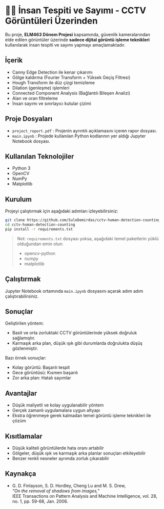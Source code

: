 # 🕵️‍♂️ İnsan Tespiti ve Sayımı - CCTV Görüntüleri Üzerinden

Bu proje, **ELM463 Dönem Projesi** kapsamında, güvenlik kameralarından elde edilen görüntüler üzerinde **sadece dijital görüntü işleme teknikleri** kullanılarak insan tespiti ve sayımı yapmayı amaçlamaktadır.

## İçerik

- Canny Edge Detection ile kenar çıkarımı
- Gölge kaldırma (Fourier Transform + Yüksek Geçiş Filtresi)
- Hough Transform ile düz çizgi temizleme
- Dilation (genleşme) işlemleri
- Connected Component Analysis (Bağlantılı Bileşen Analizi)
- Alan ve oran filtreleme
- İnsan sayımı ve sınırlayıcı kutular çizimi

## Proje Dosyaları

- `project_report.pdf` : Projenin ayrıntılı açıklamasını içeren rapor dosyası.
- `main.ipynb` : Projede kullanılan Python kodlarının yer aldığı Jupyter Notebook dosyası.

## Kullanılan Teknolojiler

- Python 3
- OpenCV
- NumPy
- Matplotlib

## Kurulum

Projeyi çalıştırmak için aşağıdaki adımları izleyebilirsiniz:

```bash
git clone https://github.com/SuleDemirdas/cctv-human-detection-counting.git
cd cctv-human-detection-counting
pip install -r requirements.txt
```

> Not: `requirements.txt` dosyası yoksa, aşağıdaki temel paketlerin yüklü olduğundan emin olun:
> - opencv-python
> - numpy
> - matplotlib

## Çalıştırmak

Jupyter Notebook ortamında `main.ipynb` dosyasını açarak adım adım çalıştırabilirsiniz.

## Sonuçlar

Geliştirilen yöntem:
- Basit ve orta zorluktaki CCTV görüntülerinde yüksek doğruluk sağlamıştır.
- Karmaşık arka plan, düşük ışık gibi durumlarda doğrulukta düşüş gözlenmiştir.

Bazı örnek sonuçlar:
- Kolay görüntü: Başarılı tespit
- Gece görüntüsü: Kısmen başarılı
- Zor arka plan: Hatalı sayımlar

## Avantajlar

- Düşük maliyetli ve kolay uygulanabilir yöntem
- Gerçek zamanlı uygulamalara uygun altyapı
- Ekstra öğrenmeye gerek kalmadan temel görüntü işleme teknikleri ile çözüm

## Kısıtlamalar

- Düşük kaliteli görüntülerde hata oranı artabilir
- Gölgeler, düşük ışık ve karmaşık arka planlar sonuçları etkileyebilir
- Benzer renkli nesneler ayrımda zorluk çıkarabilir

## Kaynakça

- G. D. Finlayson, S. D. Hordley, Cheng Lu and M. S. Drew,  
  _"On the removal of shadows from images,"_  
  IEEE Transactions on Pattern Analysis and Machine Intelligence, vol. 28, no. 1, pp. 59-68, Jan. 2006.
